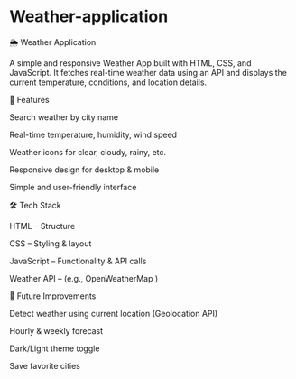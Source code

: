 # Weather-application
🌦️ Weather Application

A simple and responsive Weather App built with HTML, CSS, and JavaScript.
It fetches real-time weather data using an API and displays the current temperature, conditions, and location details.

🚀 Features

Search weather by city name

Real-time temperature, humidity, wind speed

Weather icons for clear, cloudy, rainy, etc.

Responsive design for desktop & mobile

Simple and user-friendly interface

🛠️ Tech Stack

HTML – Structure

CSS – Styling & layout

JavaScript – Functionality & API calls

Weather API – (e.g., OpenWeatherMap
)

🔮 Future Improvements

Detect weather using current location (Geolocation API)

Hourly & weekly forecast

Dark/Light theme toggle

Save favorite cities
